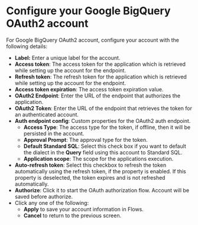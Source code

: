 # Configure your Google BigQuery OAuth2 account

For Google BigQuery OAuth2 account, configure your account with the following details:

* **Label:** Enter a unique label for the account.
* **Access token**: The access token for the application which is retrieved while setting up the account for the endpoint.
* **Refresh token**: The refresh token for the application which is retrieved while setting up the account for the endpoint.
* **Access token expiration**: The access token expiration value.
* **OAuth2 Endpoint**: Enter the URL of the endpoint that authorizes the application.&#x20;
* **OAuth2 Token**: Enter the URL of the endpoint that retrieves the token for an authenticated account.
* **Auth endpoint config**: Custom properties for the OAuth2 auth endpoint.
  * **Access Type**: The access type for the token, if offline, then it will be persisted in the account.
  * **Approval Prompt**: The approval type for the token.
  * **Default Standard SQL**: Select this check box if you want to default the dialect in the **Query** field using this account to Standard SQL.
  * **Application scope**: The scope for the applications execution.
* **Auto-refresh token**: Select this checkbox to refresh the token automatically using the refresh token, if the property is enabled. If this property is deselected, the token expires and is not refreshed automatically.
* **Authorize**: Click it to start the OAuth authorization flow. Account will be saved before authorize.
* Click any one of the following:
  * **Apply** to save your account information in Flows.
  * **Cancel** to return to the previous screen.
